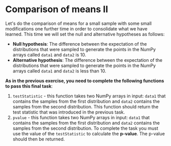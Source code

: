 # Comparison of means II

Let's do the comparison of means for a small sample with some small modifications one further time in order to consolidate what we have learned.  This time we will set the null and alternative hypotheses as follows:

* __Null hypothesis__: The difference between the expectation of the distributions that were sampled to generate the points in the NumPy arrays called `data1` and `data2` is 10. 
* __Alternative hypothesis__: The difference between the expectation of the distributions that were sampled to generate the points in the NumPy arrays called `data1` and `data2` is less than 10. 

__As in the previous exercise, you need to complete the following functions to pass this final task__:

1. `testStatistic` - this function takes two  NumPy arrays in input:  `data1` that contains the samples from the first distribution and `data2` contains the samples from the second distribution.  This function should return the test statistic that was introduced in the previous task.   
2. `pvalue` - this function takes two  NumPy arrays in input:  `data1` that contains the samples from the first distribution and `data2` contains the samples from the second distribution.   To complete the task you must use the value of the `testStatistic` to calculate the __p-value__.  The p-value should then be returned.
